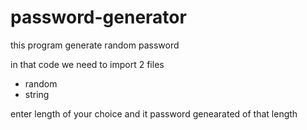 # password-generator
this program generate random password

in that code we need to import 2 files
- random
- string

enter length of your choice and it password genearated of that length
